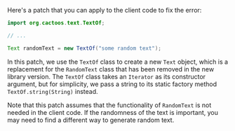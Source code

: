 Here's a patch that you can apply to the client code to fix the error:
```java
import org.cactoos.text.TextOf;

// ...

Text randomText = new TextOf("some random text");
```
In this patch, we use the `TextOf` class to create a new `Text` object, which is a replacement for the `RandomText` class that has been removed in the new library version. The `TextOf` class takes an `Iterator` as its constructor argument, but for simplicity, we pass a string to its static factory method `TextOf.string(String)` instead.

Note that this patch assumes that the functionality of `RandomText` is not needed in the client code. If the randomness of the text is important, you may need to find a different way to generate random text.